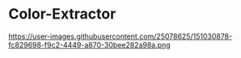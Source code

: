 # Color-Extractor

https://user-images.githubusercontent.com/25078625/151030878-fc829698-f9c2-4449-a870-30bee282a98a.png
